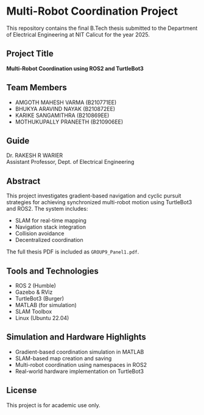 # Multi-Robot Coordination Project

This repository contains the final B.Tech thesis submitted to the Department of Electrical Engineering at NIT Calicut for the year 2025.

## Project Title
**Multi-Robot Coordination using ROS2 and TurtleBot3**

## Team Members
- AMGOTH MAHESH VARMA (B210771EE)  
- BHUKYA ARAVIND NAYAK (B210872EE)  
- KARIKE SANGAMITHRA (B210869EE)  
- MOTHUKUPALLY PRANEETH (B210906EE)

## Guide
Dr. RAKESH R WARIER  
Assistant Professor, Dept. of Electrical Engineering

## Abstract
This project investigates gradient-based navigation and cyclic pursuit strategies for achieving synchronized multi-robot motion using TurtleBot3 and ROS2. The system includes:
- SLAM for real-time mapping
- Navigation stack integration
- Collision avoidance
- Decentralized coordination

The full thesis PDF is included as `GROUP9_Panel1.pdf`.

## Tools and Technologies
- ROS 2 (Humble)
- Gazebo & RViz
- TurtleBot3 (Burger)
- MATLAB (for simulation)
- SLAM Toolbox
- Linux (Ubuntu 22.04)

## Simulation and Hardware Highlights
- Gradient-based coordination simulation in MATLAB
- SLAM-based map creation and saving
- Multi-robot coordination using namespaces in ROS2
- Real-world hardware implementation on TurtleBot3

## License
This project is for academic use only.

